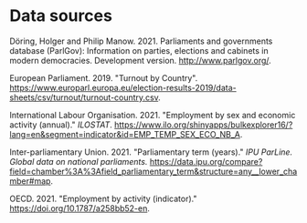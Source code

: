 # Data sources

Döring, Holger and Philip Manow. 2021. Parliaments and governments database (ParlGov): Information on parties, elections and cabinets in modern democracies. Development version. http://www.parlgov.org/.

European Parliament. 2019. "Turnout by Country". https://www.europarl.europa.eu/election-results-2019/data-sheets/csv/turnout/turnout-country.csv.

International Labour Organisation. 2021. "Employment by sex and economic activity (annual)." *ILOSTAT*. https://www.ilo.org/shinyapps/bulkexplorer16/?lang=en&segment=indicator&id=EMP_TEMP_SEX_ECO_NB_A.

Inter-parliamentary Union. 2021. "Parliamentary term (years)." *IPU ParLine. Global data on national parliaments.* https://data.ipu.org/compare?field=chamber%3A%3Afield_parliamentary_term&structure=any__lower_chamber#map.

OECD. 2021. "Employment by activity (indicator)." https://doi.org/10.1787/a258bb52-en.

